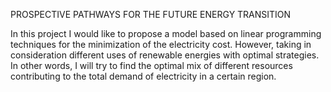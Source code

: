 PROSPECTIVE PATHWAYS FOR THE FUTURE ENERGY TRANSITION

In this project I would like to propose a model based on linear programming techniques for the minimization of the electricity cost. However, taking in consideration different uses of renewable energies with optimal strategies. In other words, I will try to find the optimal mix of different resources contributing to the total demand of electricity in a certain region.



